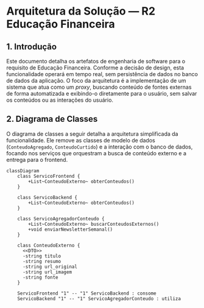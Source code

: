 # Arquitetura da Solução — R2 Educação Financeira

## 1. Introdução

Este documento detalha os artefatos de engenharia de software para o requisito de Educação Financeira. Conforme a decisão de design, esta funcionalidade operará em tempo real, sem persistência de dados no banco de dados da aplicação. O foco da arquitetura é a implementação de um sistema que atua como um *proxy*, buscando conteúdo de fontes externas de forma automatizada e exibindo-o diretamente para o usuário, sem salvar os conteúdos ou as interações do usuário.

## 2. Diagrama de Classes

O diagrama de classes a seguir detalha a arquitetura simplificada da funcionalidade. Ele remove as classes de modelo de dados (`ConteudoAgregado`, `ConteudoCurtido`) e a interação com o banco de dados, focando nos serviços que orquestram a busca de conteúdo externo e a entrega para o frontend.

```mermaid
classDiagram
    class ServicoFrontend {
        +List~ConteudoExterno~ obterConteudos()
    }

    class ServicoBackend {
        +List~ConteudoExterno~ obterConteudos()
    }
    
    class ServicoAgregadorConteudo {
        +List~ConteudoExterno~ buscarConteudosExternos()
        +void enviarNewsletterSemanal()
    }

    class ConteudoExterno {
      <<DTO>>
      -string titulo
      -string resumo
      -string url_original
      -string url_imagem
      -string fonte
    }

    ServicoFrontend "1" -- "1" ServicoBackend : consome
    ServicoBackend "1" -- "1" ServicoAgregadorConteudo : utiliza